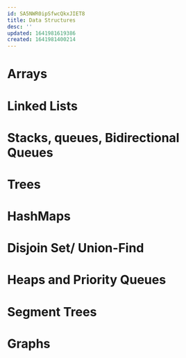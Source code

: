 ```yaml
---
id: SA5NWR0ipSfwcQkxJIET8
title: Data Structures
desc: ''
updated: 1641981619386
created: 1641981400214
---
```

# Arrays

# Linked Lists

# Stacks, queues, Bidirectional Queues

# Trees

# HashMaps

# Disjoin Set/ Union-Find

# Heaps and Priority Queues

# Segment Trees

# Graphs



